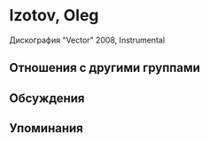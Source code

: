 # Izotov, Oleg

Дискография
"Vector" 2008, Instrumental

## Отношения с другими группами


## Обсуждения


## Упоминания

